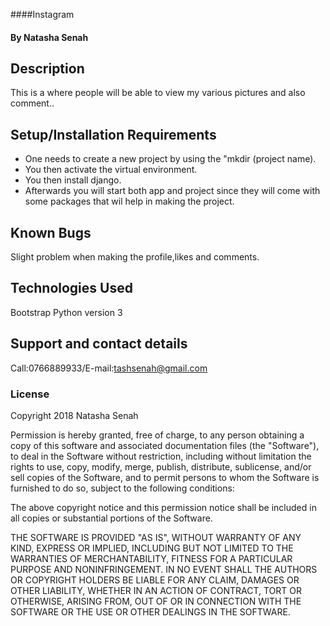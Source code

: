 ####Instagram
#### By **Natasha Senah**
## Description
This is a where people will be able to view my various pictures and also comment..
## Setup/Installation Requirements
* One needs to create a new project by using the "mkdir (project name).
* You then activate the virtual environment.
* You then install django.
* Afterwards you will start both app and project since they will come with some packages that wil help in making the project.
## Known Bugs
Slight problem when making the profile,likes and comments.
## Technologies Used
Bootstrap
Python version 3
## Support and contact details
Call:0766889933/E-mail:tashsenah@gmail.com
### License
Copyright 2018 Natasha Senah

Permission is hereby granted, free of charge, to any person obtaining a copy of this software and associated documentation files (the "Software"), to deal in the Software without restriction, including without limitation the rights to use, copy, modify, merge, publish, distribute, sublicense, and/or sell copies of the Software, and to permit persons to whom the Software is furnished to do so, subject to the following conditions:

The above copyright notice and this permission notice shall be included in all copies or substantial portions of the Software.

THE SOFTWARE IS PROVIDED "AS IS", WITHOUT WARRANTY OF ANY KIND, EXPRESS OR IMPLIED, INCLUDING BUT NOT LIMITED TO THE WARRANTIES OF MERCHANTABILITY, FITNESS FOR A PARTICULAR PURPOSE AND NONINFRINGEMENT. IN NO EVENT SHALL THE AUTHORS OR COPYRIGHT HOLDERS BE LIABLE FOR ANY CLAIM, DAMAGES OR OTHER LIABILITY, WHETHER IN AN ACTION OF CONTRACT, TORT OR OTHERWISE, ARISING FROM, OUT OF OR IN CONNECTION WITH THE SOFTWARE OR THE USE OR OTHER DEALINGS IN THE SOFTWARE.
